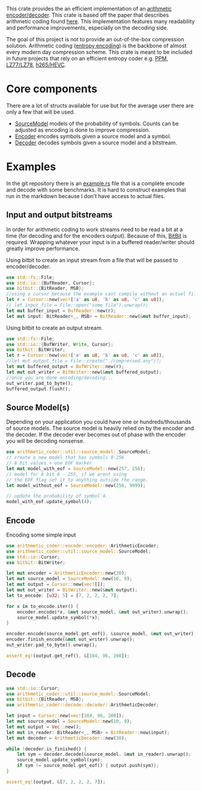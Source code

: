  This crate provides the an efficient implementation of
 an [arithmetic encoder/decoder](https://en.wikipedia.org/wiki/Arithmetic_coding). This crate is based off the paper
 that describes arithmetic coding found [here](https://web.stanford.edu/class/ee398a/handouts/papers/WittenACM87ArithmCoding.pdf).
 This implementation features many readability and performance improvements, especially on the decoding side.

 The goal of this project is not to provide an out-of-the-box compression solution.
 Arithmetic coding ([entropy encoding](https://en.wikipedia.org/wiki/Entropy_encoding)) is the backbone of almost every
 modern day compression scheme. This crate is meant to be included in future projects that rely on an efficient entropy
 coder e.g. [PPM](https://en.wikipedia.org/wiki/Prediction_by_partial_matching), [LZ77/LZ78](https://en.wikipedia.org/wiki/LZ77_and_LZ78),
 [h265/HEVC](https://en.wikipedia.org/wiki/High_Efficiency_Video_Coding).

 # Core components
 There are a lot of structs available for use but for the average user there are only a few that will be used.
 - [SourceModel](util/source_model/struct.SourceModel.html) models of the probability of symbols. Counts can be adjusted
 as encoding is done to improve compression.
 - [Encoder](encode/encoder/struct.ArithmeticEncoder.html) encodes symbols given a source model and a symbol.
 - [Decoder](decode/decoder/struct.ArithmeticDecoder.html) decodes symbols given a source model and a bitstream.

 # Examples
 In the git repository there is an [example.rs](https://github.com/Dakati/arithmetic-rs/blob/master/example/example.rs)
 file that is a complete
 encode and decode with some benchmarks. It is hard to construct examples that
 run in the markdown because I don't have access to actual files.
 ## Input and output bitstreams
 In order for arithmetic coding to work streams need to be read a bit at a time (for decoding and for the encoders output).
 Because of this, [BitBit](https://docs.rs/bitbit) is required. Wrapping whatever your input is in a buffered reader/writer
 should greatly improve performance.

 Using bitbit to create an input stream from a file that will be passed to encoder/decoder.
 ```rust
 use std::fs::File;
 use std::io::{BufReader, Cursor};
 use bitbit::{BitReader, MSB};
 //using a cursor because the example cant compile without an actual file
 let r = Cursor::new(vec!['a' as u8, 'b' as u8, 'c' as u8]);
 // let input_file = File::open("some file").unwrap();
 let mut buffer_input = BufReader::new(r);
 let mut input: BitReader<_, MSB> = BitReader::new(&mut buffer_input);
 ```
 Using bitbit to create an output stream.
 ```rust
 use std::fs::File;
 use std::io::{BufWriter, Write, Cursor};
 use bitbit::BitWriter;
 let r = Cursor::new(vec!['a' as u8, 'b' as u8, 'c' as u8]);
 //let mut output_file = File::create("./compressed.any")?;
 let mut buffered_output = BufWriter::new(r);
 let mut out_writer = BitWriter::new(&mut buffered_output);
 //once you are done encoding/decoding...
 out_writer.pad_to_byte();
 buffered_output.flush();
 ```

 ## Source Model(s)
 Depending on your application you could have one or hundreds/thousands of source models.
 The source model is heavily relied on by the encoder and the decoder. If the decoder ever becomes
 out of phase with the encoder you will be decoding nonsense.

 ```rust
 use arithmetic_coder::util::source_model::SourceModel;
 // create a new model that has symbols 0-256
 // 8 bit values + one EOF marker
 let mut model_with_eof = SourceModel::new(257, 256);
 // model for 8 bit 0 - 255, if we arent using
 // the EOF flag set it to anything outside the range.
 let model_without_eof = SourceModel::new(256, 9999);

 // update the probability of symbol 4.
 model_with_eof.update_symbol(4);
```
 ## Encode
 Encoding some simple input
 ```rust
 use arithmetic_coder::encode::encoder::ArithmeticEncoder;
 use arithmetic_coder::util::source_model::SourceModel;
 use std::io::Cursor;
 use bitbit::BitWriter;
 
 let mut encoder = ArithmeticEncoder::new(30);
 let mut source_model = SourceModel::new(10, 9);
 let mut output = Cursor::new(vec![]);
 let mut out_writer = BitWriter::new(&mut output);
 let to_encode: [u32; 5] = [7, 2, 2, 2, 7];
 
 for x in to_encode.iter() {
     encoder.encode(*x, &mut source_model, &mut out_writer).unwrap();
     source_model.update_symbol(*x);
 }
 
 encoder.encode(source_model.get_eof(), &source_model, &mut out_writer).unwrap();
 encoder.finish_encode(&mut out_writer).unwrap();
 out_writer.pad_to_byte().unwrap();
 
 assert_eq!(output.get_ref(), &[184, 96, 208]);
 ```
 ## Decode
 ```rust
 use std::io::Cursor;
 use arithmetic_coder::util::source_model::SourceModel;
 use bitbit::{BitReader, MSB};
 use arithmetic_coder::decode::decoder::ArithmeticDecoder;
 
 let input = Cursor::new(vec![184, 96, 208]);
 let mut source_model = SourceModel::new(10, 9);
 let mut output = Vec::new();
 let mut in_reader: BitReader<_, MSB> = BitReader::new(input);
 let mut decoder = ArithmeticDecoder::new(30);
 
 while !decoder.is_finished() {
     let sym = decoder.decode(&source_model, &mut in_reader).unwrap();
     source_model.update_symbol(sym);
     if sym != source_model.get_eof() { output.push(sym)};
 }
 
 assert_eq!(output, &[7, 2, 2, 2, 7]);
 ```
